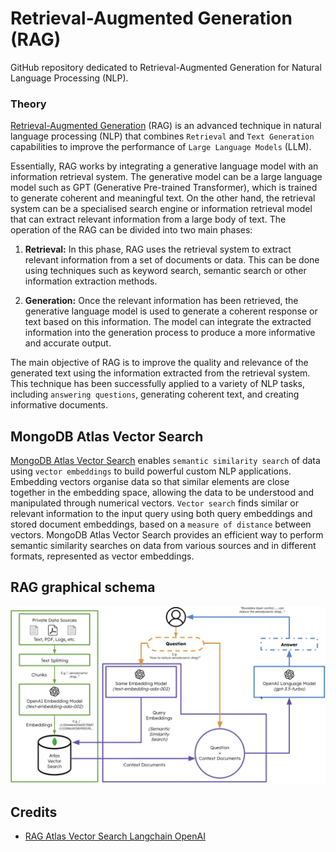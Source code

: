# Retrieval-Augmented Generation (RAG)

GitHub repository dedicated to Retrieval-Augmented Generation for Natural Language Processing (NLP).

### Theory

[Retrieval-Augmented Generation](https://arxiv.org/abs/2005.11401) (RAG) is an advanced technique in natural language
processing (NLP) that combines `Retrieval` and `Text Generation` capabilities to improve the performance of `Large
Language Models` (LLM).

Essentially, RAG works by integrating a generative language model with an information retrieval system. The generative
model can be a large language model such as GPT (Generative Pre-trained Transformer), which is trained to generate
coherent and meaningful text. On the other hand, the retrieval system can be a specialised search engine or information
retrieval model that can extract relevant information from a large body of text. The operation of the RAG can be divided
into two main phases:

1. **Retrieval:** In this phase, RAG uses the retrieval system to extract relevant information from a set of documents
   or
   data. This can be done using techniques such as keyword search, semantic search or other information extraction
   methods.

2. **Generation:** Once the relevant information has been retrieved, the generative language model is used to generate a
   coherent response or text based on this information. The model can integrate the extracted information into the
   generation process to produce a more informative and accurate output.

The main objective of RAG is to improve the quality and relevance of the generated text using the information extracted
from the retrieval system. This technique has been successfully applied to a variety of NLP tasks, including `answering
questions`, generating coherent text, and creating informative documents.

## MongoDB Atlas Vector Search

[MongoDB Atlas Vector Search](https://www.mongodb.com/it-it/products/platform/atlas-vector-search) enables `semantic
similarity search` of data using `vector embeddings` to build powerful custom NLP applications. Embedding vectors
organise data so that similar elements are close together in the embedding space, allowing the data to be understood and
manipulated through numerical vectors. `Vector search` finds similar or relevant information to the input query using
both query embeddings and stored document embeddings, based on a `measure of distance` between vectors. MongoDB Atlas
Vector Search provides an efficient way to perform semantic similarity searches on data from various sources and in
different formats, represented as vector embeddings.

## RAG graphical schema

<p align="center">
  <img src="./imgs/rag_schema.png" width="800" />
</p>

## Credits

- [RAG Atlas Vector Search Langchain OpenAI](https://www.mongodb.com/developer/products/atlas/rag-atlas-vector-search-langchain-openai/)